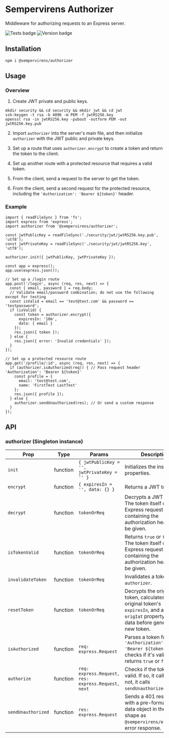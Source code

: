 # Sempervirens Authorizer
Middleware for authorizing requests to an Express server.

![Tests badge](https://github.com/lukedupuis/sempervirens-authorizer/actions/workflows/main.yml/badge.svg?event=push) ![Version badge](https://img.shields.io/static/v1?label=Node&labelColor=30363c&message=16.x&color=blue)

## Installation

`npm i @sempervirens/authorizer`

## Usage

### Overview

1. Create JWT private and public keys.

```
mkdir security && cd security && mkdir jwt && cd jwt
ssh-keygen -t rsa -b 4096 -m PEM -f jwtRS256.key
openssl rsa -in jwtRS256.key -pubout -outform PEM -out jwtRS256.key.pub
```

2. Import `authorizer` into the server's main file, and then initialize `authorizer` with the JWT public and private keys.

3. Set up a route that uses `authorizer.encrypt` to create a token and return the token to the client.

4. Set up another route with a protected resource that requires a valid token.

5. From the client, send a request to the server to get the token.

6. From the client, send a second request for the protected resource, including the `'Authorization': 'Bearer ${token}'` header.

### Example

```
import { readFileSync } from 'fs';
import express from 'express';
import authorizer from '@sempervirens/authorizer';

const jwtPublicKey = readFileSync('./security/jwt/jwtRS256.key.pub', 'utf8');
const jwtPrivateKey = readFileSync('./security/jwt/jwtRS256.key', 'utf8');

authorizer.init({ jwtPublicKey, jwtPrivateKey });

const app = express();
app.use(express.json());

// Set up a /login route
app.post('/login', async (req, res, next) => {
  const { email, password } = req.body;
  // Validate email/password combination; do not use the following except for testing
  const isValid = email == 'test@test.com' && password == 'testpassword';
  if (isValid) {
    const token = authorizer.encrypt({
      expiresIn: '10m',
      data: { email }
    });
    res.json({ token });
  } else {
    res.json({ error: 'Invalid credentials' });
  }
});

// Set up a protected resource route
app.get('/profile/:id', async (req, res, next) => {
  if (authorizer.isAuthorized(req)) { // Pass request header 'Authorization': 'Bearer ${token}'
    const profile = {
      email: 'test@test.com',
      name: 'FirstTest LastTest'
    };
    res.json({ profile });
  } else {
    authorizer.sendUnauthorized(res); // Or send a custom response
  }
});

```

## API

### authorizer (Singleton instance)

| Prop  | Type | Params | Description |
|-------|------|--------|-------------|
| `init` | function | `{ jwtPublicKey = '', jwtPrivateKey = '' }` | Initializes the instance properties. |
| `encrypt` | function | `{ expiresIn = '', data: {} }` | Returns a JWT token. |
| `decrypt` | function | `tokenOrReq` | Decrypts a JWT token. The token itself or an Express request object containing the authorization header may be given. |
| `isTokenValid` | function | `tokenOrReq` | Returns `true` or `false`. The token itself or an Express request object containing the authorization header may be given. |
| `invalidateToken` | function | `tokenOrReq` | Invalidates a token within `authorizer`. |
| `resetToken` | function | `tokenOrReq` | Decrypts the original token, calculates the original token's `expiresIn`, and adds the `origIat` property to the data before generating a new token. |
| `isAuthorized` | function | `req: express.Request` | Parses a token from the `'Authorization': 'Bearer ${token}'`, checks if it's valid, and returns `true` or `false`. |
| `authorize` | function | `req: express.Request, res: express.Request, next` | Checks if the token is valid. If so, it calls next. If not, it calls `sendUnauthorized`.|
| `sendUnauthorized` | function | `res: express.Request` | Sends a 401 response with a pre-formatted data object in the same shape as `@sempervirens/endpoint`'s error response. |